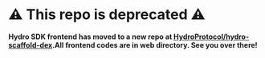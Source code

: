 # ⚠️ This repo is deprecated ⚠️
**Hydro SDK frontend has moved to a new repo at [HydroProtocol/hydro-scaffold-dex](https://github.com/HydroProtocol/hydro-scaffold-dex).All frontend codes are in web directory. See you over there!**

